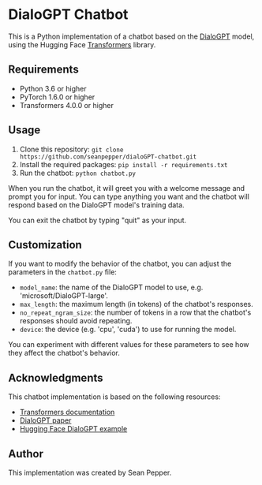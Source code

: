 # DialoGPT Chatbot

This is a Python implementation of a chatbot based on the [DialoGPT](https://github.com/microsoft/DialoGPT) model, using the Hugging Face [Transformers](https://github.com/huggingface/transformers) library. 

## Requirements

* Python 3.6 or higher
* PyTorch 1.6.0 or higher
* Transformers 4.0.0 or higher

## Usage

1. Clone this repository: `git clone https://github.com/seanpepper/dialoGPT-chatbot.git`
2. Install the required packages: `pip install -r requirements.txt`
3. Run the chatbot: `python chatbot.py`

When you run the chatbot, it will greet you with a welcome message and prompt you for input. You can type anything you want and the chatbot will respond based on the DialoGPT model's training data.

You can exit the chatbot by typing "quit" as your input.

## Customization

If you want to modify the behavior of the chatbot, you can adjust the parameters in the `chatbot.py` file:

* `model_name`: the name of the DialoGPT model to use, e.g. 'microsoft/DialoGPT-large'.
* `max_length`: the maximum length (in tokens) of the chatbot's responses.
* `no_repeat_ngram_size`: the number of tokens in a row that the chatbot's responses should avoid repeating.
* `device`: the device (e.g. 'cpu', 'cuda') to use for running the model.

You can experiment with different values for these parameters to see how they affect the chatbot's behavior.

## Acknowledgments

This chatbot implementation is based on the following resources:

* [Transformers documentation](https://huggingface.co/transformers/)
* [DialoGPT paper](https://arxiv.org/abs/1911.00536)
* [Hugging Face DialoGPT example](https://github.com/huggingface/transformers/blob/master/examples/conversational/DialoGPT.py)

## Author

This implementation was created by Sean Pepper.
